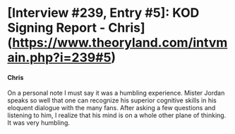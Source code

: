 # [Interview #239, Entry #5]: KOD Signing Report - Chris](https://www.theoryland.com/intvmain.php?i=239#5)

#### Chris

On a personal note I must say it was a humbling experience. Mister Jordan speaks so well that one can recognize his superior cognitive skills in his eloquent dialogue with the many fans. After asking a few questions and listening to him, I realize that his mind is on a whole other plane of thinking. It was very humbling.

